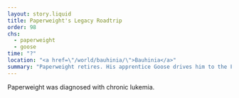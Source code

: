 ```yaml
---
layout: story.liquid
title: Paperweight's Legacy Roadtrip
order: 98
chs:
  - paperweight
  - goose
time: "?"
location: "<a href=\"/world/bauhinia/\">Bauhinia</a>"
summary: "Paperweight retires. His apprentice Goose drives him to the Fantoni border. Paperweight opens his tightly-sealed box of memories. This is an unfinished case that Goose has to complete."
---
```


Paperweight was diagnosed with chronic lukemia.
